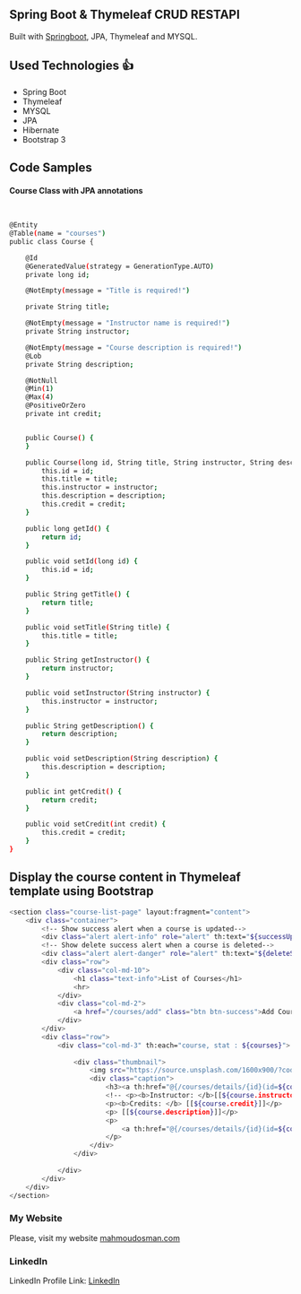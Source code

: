 ## Spring Boot & Thymeleaf   CRUD RESTAPI

 Built  with [Springboot](https://spring.io/projects/spring-boot), JPA, Thymeleaf and MYSQL.
## Used Technologies :+1: 
 * Spring Boot
 * Thymeleaf
 * MYSQL
 * JPA
 * Hibernate 
 * Bootstrap 3


## Code Samples
#### Course Class with JPA annotations
 

```bash


@Entity
@Table(name = "courses")
public class Course {

    @Id
    @GeneratedValue(strategy = GenerationType.AUTO)
    private long id;

    @NotEmpty(message = "Title is required!")

    private String title;

    @NotEmpty(message = "Instructor name is required!")
    private String instructor;

    @NotEmpty(message = "Course description is required!")
    @Lob
    private String description;

    @NotNull
    @Min(1)
    @Max(4)
    @PositiveOrZero
    private int credit;


    public Course() {
    }

    public Course(long id, String title, String instructor, String description, int credit) {
        this.id = id;
        this.title = title;
        this.instructor = instructor;
        this.description = description;
        this.credit = credit;
    }

    public long getId() {
        return id;
    }

    public void setId(long id) {
        this.id = id;
    }

    public String getTitle() {
        return title;
    }

    public void setTitle(String title) {
        this.title = title;
    }

    public String getInstructor() {
        return instructor;
    }

    public void setInstructor(String instructor) {
        this.instructor = instructor;
    }

    public String getDescription() {
        return description;
    }

    public void setDescription(String description) {
        this.description = description;
    }

    public int getCredit() {
        return credit;
    }

    public void setCredit(int credit) {
        this.credit = credit;
    }
}
```

## Display the course content in Thymeleaf template using Bootstrap
```bash
<section class="course-list-page" layout:fragment="content">
    <div class="container">
        <!-- Show success alert when a course is updated-->
        <div class="alert alert-info" role="alert" th:text="${successUpdate}" th:if="${successUpdate}"></div>
        <!-- Show delete success alert when a course is deleted-->
        <div class="alert alert-danger" role="alert" th:text="${deleteSuccess}" th:if="${deleteSuccess}"></div>
        <div class="row">
            <div class="col-md-10">
                <h1 class="text-info">List of Courses</h1>
                <hr>
            </div>
            <div class="col-md-2">
                <a href="/courses/add" class="btn btn-success">Add Course</a>
            </div>
        </div>
        <div class="row">
            <div class="col-md-3" th:each="course, stat : ${courses}">
            
                <div class="thumbnail">
                    <img src="https://source.unsplash.com/1600x900/?code" alt="course image">
                    <div class="caption">
                        <h3><a th:href="@{/courses/details/{id}(id=${course.id})}" th:text="${course.title}"></a> <span class="badge" th:text="${stat.index + 1}">1</span></h3>
                        <!-- <p><b>Instructor: </b>[[${course.instructor}]]</p>-->
                        <p><b>Credits: </b> [[${course.credit}]]</p>
                        <p> [[${course.description}]]</p>
                        <p>
                            <a th:href="@{/courses/details/{id}(id=${course.id})}" class="btn btn-primary" role="button">Details</a>
                        </p>
                    </div>
                </div>
         
            </div>
        </div>
    </div>
</section>
```








### My Website

Please, visit my website
[mahmoudosman.com](http://www.mahmoudosman.com/)

### LinkedIn

LinkedIn Profile Link: [LinkedIn](https://www.linkedin.com/in/mahmoudaoman/) 
